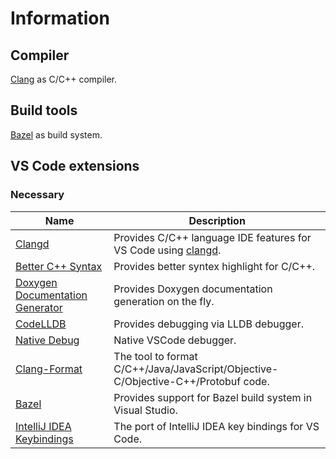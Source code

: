 # Information

## Compiler

[Clang](https://clang.llvm.org/) as C/C++ compiler.

## Build tools

[Bazel](https://bazel.build/) as build system.

## VS Code extensions

### Necessary 
| Name                                                         | Description                                                  |
| ------------------------------------------------------------ | ------------------------------------------------------------ |
| [Clangd](https://marketplace.visualstudio.com/items?itemName=llvm-vs-code-extensions.vscode-clangd) | Provides C/C++ language IDE features for VS Code using [clangd](https://clangd.llvm.org/). |
| [Better C++ Syntax](https://marketplace.visualstudio.com/items?itemName=jeff-hykin.better-cpp-syntax) | Provides better syntex highlight for C/C++.                  |
| [Doxygen Documentation Generator](https://marketplace.visualstudio.com/items?itemName=cschlosser.doxdocgen) | Provides Doxygen documentation generation on the fly.        |
| [CodeLLDB](https://marketplace.visualstudio.com/items?itemName=vadimcn.vscode-lldb) | Provides debugging via LLDB debugger.                        |
| [Native Debug](https://marketplace.visualstudio.com/items?itemName=webfreak.debug) | Native VSCode debugger.                                      |
| [Clang-Format](https://marketplace.visualstudio.com/items?itemName=xaver.clang-format) | The tool to format C/C++/Java/JavaScript/Objective-C/Objective-C++/Protobuf code. |
| [Bazel](https://marketplace.visualstudio.com/items?itemName=BazelBuild.vscode-bazel) | Provides support for Bazel build system in Visual Studio.    |
| [IntelliJ IDEA Keybindings](https://marketplace.visualstudio.com/items?itemName=k--kato.intellij-idea-keybindings) | The port of IntelliJ IDEA key bindings for VS Code.          |
